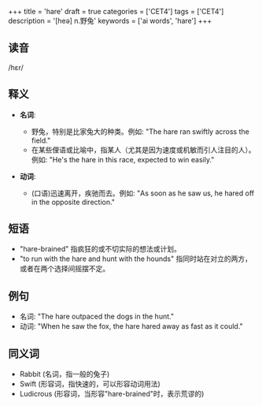 +++
title = 'hare'
draft = true
categories = ['CET4']
tags = ['CET4']
description = '[heə] n.野兔'
keywords = ['ai words', 'hare']
+++

## 读音
/hɛr/

## 释义
- **名词**:
  - 野兔，特别是比家兔大的种类。例如: "The hare ran swiftly across the field."
  - 在某些俚语或比喻中，指某人（尤其是因为速度或机敏而引人注目的人）。例如: "He's the hare in this race, expected to win easily."

- **动词**:
  - (口语)迅速离开，疾驰而去。例如: "As soon as he saw us, he hared off in the opposite direction."

## 短语
- "hare-brained" 指疯狂的或不切实际的想法或计划。
- "to run with the hare and hunt with the hounds" 指同时站在对立的两方，或者在两个选择间摇摆不定。

## 例句
- 名词: "The hare outpaced the dogs in the hunt."
- 动词: "When he saw the fox, the hare hared away as fast as it could."

## 同义词
- Rabbit (名词，指一般的兔子)
- Swift (形容词，指快速的，可以形容动词用法)
- Ludicrous (形容词，当形容"hare-brained"时，表示荒谬的)

